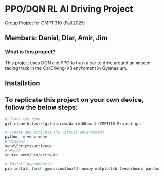 # PPO/DQN RL AI Driving Project 
Group Project for CMPT 310 (Fall 2025)

Members: Daniel, Diar, Amir, Jim
---
### What is this project?
This project uses DQN and PPO to train a car to drive around an unseen racing track in the CarDriving-V3 enviroment in Gymnasium.

Installation
---
To replicate this project on your own device, follow the below steps:
---
```python
# Clone the repo
git clone https://github.com/daniel06smith/CMPT310-Project.git

# Create and activate the virtual environment
python -m venv venv
# Windows
venv\Scripts\activate
# MacOS
source venv/bin/activate

# Install dependencies
pip install torch gymnasium[box2d] numpy matplotlib tensorboard pandas
```

